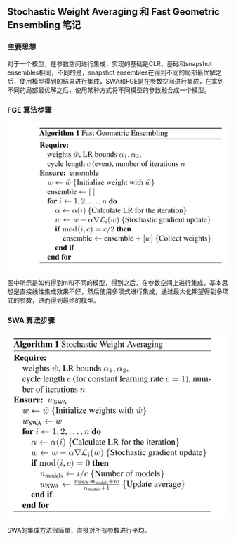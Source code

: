 ## Stochastic Weight Averaging 和 Fast Geometric Ensembling 笔记

### 主要思想
对于一个模型，在参数空间进行集成，实现的基础是CLR，基础和snapshot ensembles相同，不同的是，snapshot ensembles在得到不同的局部最优解之后，使用模型得到的结果进行集成，SWA和FGE是在参数空间进行集成，在拿到不同的局部最优解之后，使用某种方式将不同模型的参数融合成一个模型。

### FGE 算法步骤

![](images/fge.jpg "title")

图中所示是如何得到m和不同的模型，得到之后，在参数空间上进行集成，基本思想是直接线性集成效果不好，然后使用多项式进行集成，通过最大化期望得到多项式的参数，进而得到最终的模型。

### SWA 算法步骤
![](images/swa.jpg "title")

SWA的集成方法很简单，直接对所有参数进行平均。